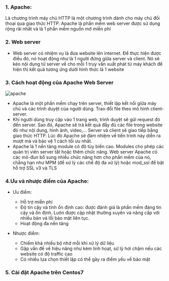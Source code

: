 ### 1. Apache:
Là chương trình máy chủ HTTP là một chương trình dành cho máy chủ đối thoại qua giao thức HTTP. Apache là phần mềm web server được sử dụng rộng rãi nhất và là 1 phần mềm nguồn mở miễn phí

### 2. Web server
- Web server có nhiệm vụ là đưa website lên internet. Để thực hiện được điều đó, nó hoạt động như là 1 người đứng giữa server và client. Nó sẽ kéo nội dung từ server về cho mỗi 1 truy vấn xuất phát từ máy khách để hiện thị kết quả tương ứng dưới hình thức là 1 website

### 3. Cách hoạt động của Apache Web Server

![apache](https://f5-zpcloud.zdn.vn/3540375853209056262/ae62ab1eb18e7ad0239f.jpg)

- Apache là một phần mềm chạy trên server, thiết lập kết nối giữa máy chủ và các trình duyệt của người dùng. Trao đổi file theo mô hình client-server.
- Khi người dùng truy cập vào 1 trang web, trình duyệt sẽ gửi request đó đến server. Sao đó, Apache sẽ trả kết quả đầy đủ các file trong website đó như nội dung, hình ảnh, video,... Server và client sẽ giao tiếp bằng giao thức HTTP. Lúc đó Apache sẽ đảm nhiệm về tiến trình này diễn ra mượt mà và bảo vệ 1 cách tối ưu nhất.
- Apache là 1 nền tảng module có độ tùy biến cao. Modules cho phép các quản trị viên server tắt hoặc thêm chức năng. Web server Apache có các mô-đun bổ sung nhiều chức năng hơn cho phần mềm của nó, chẳng hạn như MPM (để xử lý các chế độ đa xử lý) hoặc mod_ssl để bật hỗ trợ SSL v3 và TLS

### 4.Ưu và nhược điểm của Apache:
- Ưu điểm:
  - Hỗ trợ miễn phí
  - Độ tin cậy và tính ổn định cao: được đánh giá là phần mềm đáng tin cậy và ổn định. Luôn được cập nhật thường xuyên và nâng cấp với nhiều bản vá lỗi bảo mật liên tục.
  - Hoạt động đa nền tảng

- Nhược điểm:
  - Chiếm khá nhiều bộ nhớ mỗi khi xử lý dữ liệu
  - Gặp vấn đề về hiệu năng như kém linh hoạt, sử lý hơi chậm nếu các website có độ traffic cao
  - Có nhiều lựa chọn thiết lập có thể gây ra điểm yếu về bảo mật

### 5. Cài đặt Apache trên Centos7
